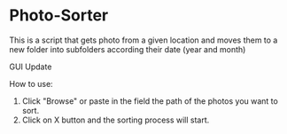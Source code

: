 # Photo-Sorter
This is a script that gets photo from a given location and moves them to a new folder into subfolders according their date (year and month)

GUI Update

How to use:
1. Click "Browse" or paste in the field the path of the photos you want to sort.
2. Click on X button and the sorting process will start.

